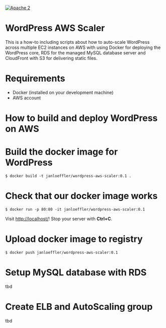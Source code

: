 [![Apache 2](http://img.shields.io/badge/license-Apache%202-blue.svg)](http://www.apache.org/licenses/LICENSE-2.0)

# WordPress AWS Scaler

This is a how-to including scripts about how to auto-scale WordPress across multiple EC2 instances on AWS with using Docker for deploying the WordPress core, RDS for the managed MySQL database server and CloudFront with S3 for delivering static files.

# Requirements
 
 * Docker (installed on your development machine)
 * AWS account 
 
# How to build and deploy WordPress on AWS

# Build the docker image for WordPress

    $ docker build -t janloeffler/wordpress-aws-scaler:0.1 .

# Check that our docker image works

    $ docker run -p 80:80 -it janloeffler/wordpress-aws-scaler:0.1

Visit [http://localhost/](http://localhost/)! Stop your server with **Ctrl+C**.

# Upload docker image to registry

    $ docker push janloeffler/wordpress-aws-scaler:0.1

# Setup MySQL database with RDS

tbd

# Create ELB and AutoScaling group

tbd